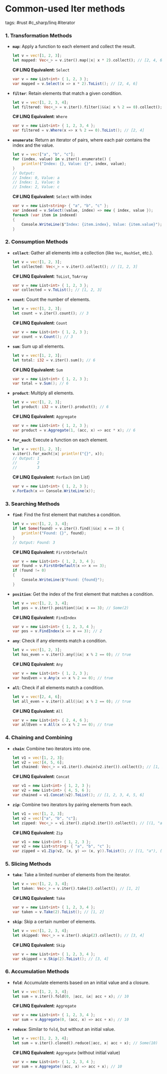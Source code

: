 # Common-used Iter methods

tags: #rust #c_sharp/linq #iterator

### 1. Transformation Methods
- **`map`**: Apply a function to each element and collect the result.
  ```rust
  let v = vec![1, 2, 3];
  let mapped: Vec<_> = v.iter().map(|x| x * 2).collect(); // [2, 4, 6]
  ```
  **C# LINQ Equivalent**: `Select`
  ```csharp
  var v = new List<int> { 1, 2, 3 };
  var mapped = v.Select(x => x * 2).ToList(); // [2, 4, 6]
  ```

- **`filter`**: Retain elements that match a given condition.
  ```rust
  let v = vec![1, 2, 3, 4];
  let filtered: Vec<_> = v.iter().filter(|&&x| x % 2 == 0).collect(); // [2, 4]
  ```
  **C# LINQ Equivalent**: `Where`
  ```csharp
  var v = new List<int> { 1, 2, 3, 4 };
  var filtered = v.Where(x => x % 2 == 0).ToList(); // [2, 4]
  ```

- **`enumerate`**: Return an iterator of pairs, where each pair contains the index and the value.
  ```rust
  let v = vec!["a", "b", "c"];
  for (index, value) in v.iter().enumerate() {
      println!("Index: {}, Value: {}", index, value);
  }
  // Output:
  // Index: 0, Value: a
  // Index: 1, Value: b
  // Index: 2, Value: c
  ```
  **C# LINQ Equivalent**: `Select` with index
  ```csharp
  var v = new List<string> { "a", "b", "c" };
  var indexed = v.Select((value, index) => new { index, value });
  foreach (var item in indexed)
  {
      Console.WriteLine($"Index: {item.index}, Value: {item.value}");
  }
  ```

### 2. Consumption Methods
- **`collect`**: Gather all elements into a collection (like `Vec`, `HashSet`, etc.).
  ```rust
  let v = vec![1, 2, 3];
  let collected: Vec<_> = v.iter().collect(); // [1, 2, 3]
  ```
  **C# LINQ Equivalent**: `ToList`, `ToArray`
  ```csharp
  var v = new List<int> { 1, 2, 3 };
  var collected = v.ToList(); // [1, 2, 3]
  ```

- **`count`**: Count the number of elements.
  ```rust
  let v = vec![1, 2, 3];
  let count = v.iter().count(); // 3
  ```
  **C# LINQ Equivalent**: `Count`
  ```csharp
  var v = new List<int> { 1, 2, 3 };
  var count = v.Count(); // 3
  ```

- **`sum`**: Sum up all elements.
  ```rust
  let v = vec![1, 2, 3];
  let total: i32 = v.iter().sum(); // 6
  ```
  **C# LINQ Equivalent**: `Sum`
  ```csharp
  var v = new List<int> { 1, 2, 3 };
  var total = v.Sum(); // 6
  ```

- **`product`**: Multiply all elements.
  ```rust
  let v = vec![1, 2, 3];
  let product: i32 = v.iter().product(); // 6
  ```
  **C# LINQ Equivalent**: `Aggregate`
  ```csharp
  var v = new List<int> { 1, 2, 3 };
  var product = v.Aggregate(1, (acc, x) => acc * x); // 6
  ```

- **`for_each`**: Execute a function on each element.
  ```rust
  let v = vec![1, 2, 3];
  v.iter().for_each(|x| println!("{}", x));
  // Output: 1
  //         2
  //         3
  ```
  **C# LINQ Equivalent**: `ForEach` (on List)
  ```csharp
  var v = new List<int> { 1, 2, 3 };
  v.ForEach(x => Console.WriteLine(x));
  ```

### 3. Searching Methods
- **`find`**: Find the first element that matches a condition.
  ```rust
  let v = vec![1, 2, 3, 4];
  if let Some(found) = v.iter().find(|&&x| x == 3) {
      println!("Found: {}", found);
  }
  // Output: Found: 3
  ```
  **C# LINQ Equivalent**: `FirstOrDefault`
  ```csharp
  var v = new List<int> { 1, 2, 3, 4 };
  var found = v.FirstOrDefault(x => x == 3);
  if (found != 0)
  {
      Console.WriteLine($"Found: {found}");
  }
  ```

- **`position`**: Get the index of the first element that matches a condition.
  ```rust
  let v = vec![1, 2, 3, 4];
  let pos = v.iter().position(|&x| x == 3); // Some(2)
  ```
  **C# LINQ Equivalent**: `FindIndex`
  ```csharp
  var v = new List<int> { 1, 2, 3, 4 };
  var pos = v.FindIndex(x => x == 3); // 2
  ```

- **`any`**: Check if any elements match a condition.
  ```rust
  let v = vec![1, 2, 3];
  let has_even = v.iter().any(|&x| x % 2 == 0); // true
  ```
  **C# LINQ Equivalent**: `Any`
  ```csharp
  var v = new List<int> { 1, 2, 3 };
  var hasEven = v.Any(x => x % 2 == 0); // true
  ```

- **`all`**: Check if all elements match a condition.
  ```rust
  let v = vec![2, 4, 6];
  let all_even = v.iter().all(|&x| x % 2 == 0); // true
  ```
  **C# LINQ Equivalent**: `All`
  ```csharp
  var v = new List<int> { 2, 4, 6 };
  var allEven = v.All(x => x % 2 == 0); // true
  ```

### 4. Chaining and Combining
- **`chain`**: Combine two iterators into one.
  ```rust
  let v1 = vec![1, 2, 3];
  let v2 = vec![4, 5, 6];
  let chained: Vec<_> = v1.iter().chain(v2.iter()).collect(); // [1, 2, 3, 4, 5, 6]
  ```
  **C# LINQ Equivalent**: `Concat`
  ```csharp
  var v1 = new List<int> { 1, 2, 3 };
  var v2 = new List<int> { 4, 5, 6 };
  var chained = v1.Concat(v2).ToList(); // [1, 2, 3, 4, 5, 6]
  ```

- **`zip`**: Combine two iterators by pairing elements from each.
  ```rust
  let v1 = vec![1, 2, 3];
  let v2 = vec!["a", "b", "c"];
  let zipped: Vec<_> = v1.iter().zip(v2.iter()).collect(); // [(1, "a"), (2, "b"), (3, "c")]
  ```
  **C# LINQ Equivalent**: `Zip`
  ```csharp
  var v1 = new List<int> { 1, 2, 3 };
  var v2 = new List<string> { "a", "b", "c" };
  var zipped = v1.Zip(v2, (x, y) => (x, y)).ToList(); // [(1, "a"), (2, "b"), (3, "c")]
  ```

### 5. Slicing Methods
- **`take`**: Take a limited number of elements from the iterator.
  ```rust
  let v = vec![1, 2, 3, 4];
  let taken: Vec<_> = v.iter().take(2).collect(); // [1, 2]
  ```
  **C# LINQ Equivalent**: `Take`
  ```csharp
  var v = new List<int> { 1, 2, 3, 4 };
  var taken = v.Take(2).ToList(); // [1, 2]
  ```

- **`skip`**: Skip a certain number of elements.
  ```rust
  let v = vec![1, 2, 3, 4];
  let skipped: Vec<_> = v.iter().skip(2).collect(); // [3, 4]
  ```
  **C# LINQ Equivalent**: `Skip`
  ```csharp
  var v = new List<int> { 1, 2, 3, 4 };
  var skipped = v.Skip(2).ToList(); // [3, 4]
  ```

### 6. Accumulation Methods
- **`fold`**: Accumulate elements based on an initial value and a closure.
  ```rust
  let v = vec![1, 2, 3, 4];
  let sum = v.iter().fold(0, |acc, &x| acc + x); // 10
  ```
  **C# LINQ Equivalent**: `Aggregate`
  ```csharp
  var v = new List<int> { 1, 2, 3, 4 };
  var sum = v.Aggregate(0, (acc, x) => acc + x); // 10
  ```

- **`reduce`**: Similar to `fold`, but without an initial value.
  ```rust
  let v = vec![1, 2, 3, 4];
  let sum = v.iter().cloned().reduce(|acc, x| acc + x); // Some(10)
  ```
  **C# LINQ Equivalent**: `Aggregate` (without initial value)
  ```csharp
  var v = new List<int> { 1, 2, 3, 4 };
  var sum = v.Aggregate((acc, x) => acc + x); // 10
  ```

